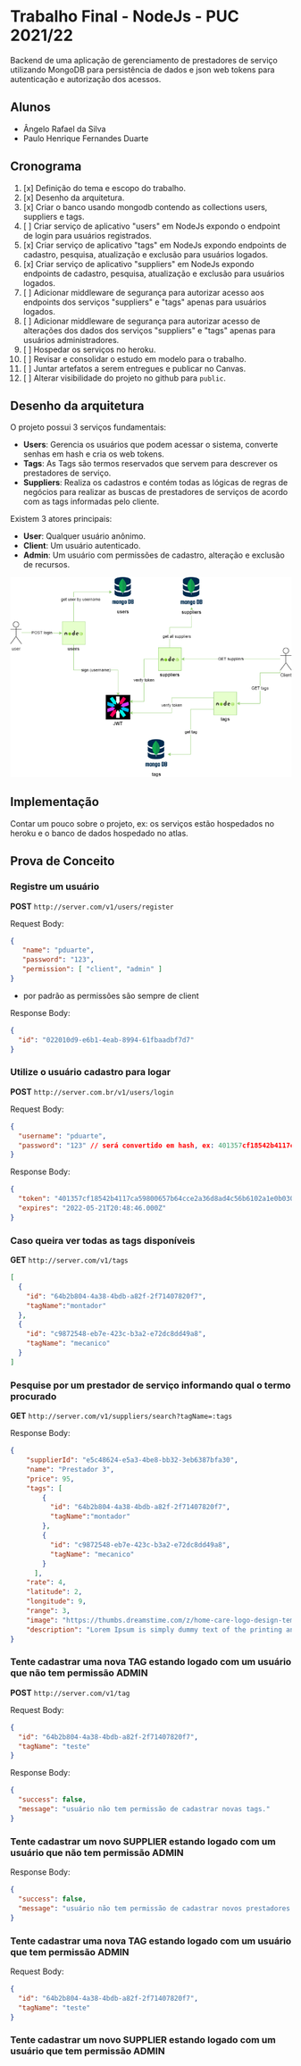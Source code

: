 # Trabalho Final - NodeJs - PUC 2021/22

Backend de uma aplicação de gerenciamento de prestadores de serviço utilizando MongoDB para persistência de dados e json web tokens para autenticação e autorização dos acessos.

## Alunos

- Ângelo Rafael da Silva
- Paulo Henrique Fernandes Duarte

## Cronograma

1. [x] Definição do tema e escopo do trabalho.
1. [x] Desenho da arquitetura.
1. [x] Criar o banco usando mongodb contendo as collections users, suppliers e tags.
1. [ ] Criar serviço de aplicativo "users" em NodeJs expondo o endpoint de login para usuários registrados.
1. [x] Criar serviço de aplicativo "tags" em NodeJs expondo endpoints de cadastro, pesquisa, atualização e exclusão para usuários logados.
1. [x] Criar serviço de aplicativo "suppliers" em NodeJs expondo endpoints de cadastro, pesquisa, atualização e exclusão para usuários logados.
1. [ ] Adicionar middleware de segurança para autorizar acesso aos endpoints dos serviços "suppliers" e "tags" apenas para usuários logados.
1. [ ] Adicionar middleware de segurança para autorizar acesso de alterações dos dados dos serviços "suppliers" e "tags" apenas para usuários administradores.
1. [ ] Hospedar os serviços no heroku.
1. [ ] Revisar e consolidar o estudo em modelo para o trabalho.
1. [ ] Juntar artefatos a serem entregues e publicar no Canvas.
1. [ ] Alterar visibilidade do projeto no github para `public`.

## Desenho da arquitetura

O projeto possui 3 serviços fundamentais:

- **Users**: Gerencia os usuários que podem acessar o sistema, converte senhas em hash e cria os web tokens.
- **Tags**: As Tags são termos reservados que servem para descrever os prestadores de serviço.
- **Suppliers**: Realiza os cadastros e contém todas as lógicas de regras de negócios para realizar as buscas de prestadores de serviços de acordo com as tags informadas pelo cliente.

Existem 3 atores principais:
- **User**: Qualquer usuário anônimo.
- **Client**: Um usuário autenticado.
- **Admin**: Um usuário com permissões de cadastro, alteração e exclusão de recursos.

![arquitetura_node_js.png](/doc/aquitetura_node_js.drawio.png)

## Implementação

Contar um pouco sobre o projeto, ex: os serviços estão hospedados no heroku e o banco de dados hospedado no atlas.

## Prova de Conceito

### Registre um usuário

**POST** `http://server.com/v1/users/register`

Request Body:

``` json
{
   "name": "pduarte",
   "password": "123",
   "permission": [ "client", "admin" ]
}
```
* por padrão as permissões são sempre de client

Response Body:

``` json
{
  "id": "022010d9-e6b1-4eab-8994-61fbaadbf7d7"
}
```

### Utilize o usuário cadastro para logar

**POST** `http://server.com.br/v1/users/login`

Request Body:

``` json
{
  "username": "pduarte",
  "password": "123" // será convertido em hash, ex: 401357cf18542b4117ca59800657b64cce2a36d8ad4c56b6102a1e0b03049e97
}
```

Response Body:

``` json
{
  "token": "401357cf18542b4117ca59800657b64cce2a36d8ad4c56b6102a1e0b03049e97",
  "expires": "2022-05-21T20:48:46.000Z"
}
```

### Caso queira ver todas as tags disponíveis

**GET** `http://server.com/v1/tags`

``` json
[
  {
    "id": "64b2b804-4a38-4bdb-a82f-2f71407820f7", 
    "tagName":"montador"
  }, 
  {
    "id": "c9872548-eb7e-423c-b3a2-e72dc8dd49a8", 
    "tagName": "mecanico"
  }
]
```

### Pesquise por um prestador de serviço informando qual o termo procurado

**GET** `http://server.com/v1/suppliers/search?tagName=:tags`

Response Body:

``` json
{
    "supplierId": "e5c48624-e5a3-4be8-bb32-3eb6387bfa30",
    "name": "Prestador 3",
    "price": 95,
    "tags": [
        {
          "id": "64b2b804-4a38-4bdb-a82f-2f71407820f7", 
          "tagName":"montador"
        }, 
        {
          "id": "c9872548-eb7e-423c-b3a2-e72dc8dd49a8", 
          "tagName": "mecanico"
        }
      ],
    "rate": 4,
    "latitude": 2,
    "longitude": 9,
    "range": 3,
    "image": "https://thumbs.dreamstime.com/z/home-care-logo-design-template-vector-icon-128771044.jpg",
    "description": "Lorem Ipsum is simply dummy text of the printing and typesetting industry. Lorem Ipsum has been the industry's standard dummy text ever since the           1500s, when an unknown printer took a galley of type and scrambled it to make a type specimen book. It has survived not only five centuries, but also the leap         into electronic typesetting, remaining essentially unchanged."
}
```

### Tente cadastrar uma nova TAG estando logado com um usuário que não tem permissão ADMIN

**POST** `http://server.com/v1/tag`

Request Body:

``` json
{
  "id": "64b2b804-4a38-4bdb-a82f-2f71407820f7", 
  "tagName": "teste"
}
```

Response Body:

``` json
{
  "success": false,
  "message": "usuário não tem permissão de cadastrar novas tags."
}
```

### Tente cadastrar um novo SUPPLIER estando logado com um usuário que não tem permissão ADMIN

Response Body:

``` json
{
  "success": false,
  "message": "usuário não tem permissão de cadastrar novos prestadores."
}
```

### Tente cadastrar uma nova TAG estando logado com um usuário que tem permissão ADMIN

Request Body:

``` json
{
  "id": "64b2b804-4a38-4bdb-a82f-2f71407820f7", 
  "tagName": "teste"
}
```

### Tente cadastrar um novo SUPPLIER estando logado com um usuário que tem permissão ADMIN

